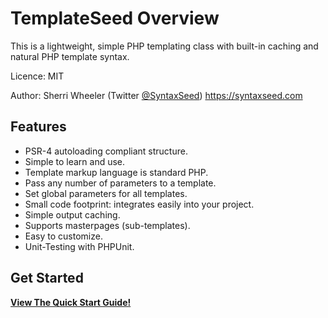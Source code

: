 # TemplateSeed Overview

This is a lightweight, simple PHP templating class with built-in caching and natural PHP template syntax.

Licence: MIT

Author: Sherri Wheeler (Twitter [@SyntaxSeed](https://twitter.com/SyntaxSeed)) https://syntaxseed.com

Features
--------

* PSR-4 autoloading compliant structure.
* Simple to learn and use.
* Template markup language is standard PHP.
* Pass any number of parameters to a template.
* Set global parameters for all templates.
* Small code footprint: integrates easily into your project.
* Simple output caching.
* Supports masterpages (sub-templates).
* Easy to customize.
* Unit-Testing with PHPUnit.

Get Started
--------

**[View The Quick Start Guide!](quickstart.md)**
